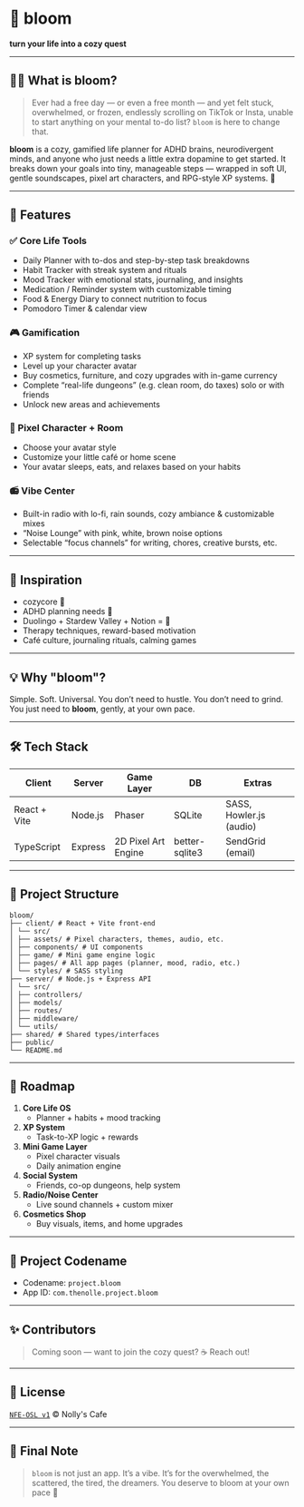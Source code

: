 # 🌸 bloom

**turn your life into a cozy quest**

---

## 🧘‍♀️ What is bloom?

> Ever had a free day — or even a free month — and yet felt stuck, overwhelmed, or frozen, endlessly scrolling on TikTok or Insta, unable to start anything on your mental to-do list?
> `bloom` is here to change that.

**bloom** is a cozy, gamified life planner for ADHD brains, neurodivergent minds, and anyone who just needs a little extra dopamine to get started.
It breaks down your goals into tiny, manageable steps — wrapped in soft UI, gentle soundscapes, pixel art characters, and RPG-style XP systems. 🌿


---

## 🌱 Features

### ✅ Core Life Tools
- Daily Planner with to-dos and step-by-step task breakdowns
- Habit Tracker with streak system and rituals
- Mood Tracker with emotional stats, journaling, and insights
- Medication / Reminder system with customizable timing
- Food & Energy Diary to connect nutrition to focus
- Pomodoro Timer & calendar view

### 🎮 Gamification
- XP system for completing tasks
- Level up your character avatar
- Buy cosmetics, furniture, and cozy upgrades with in-game currency
- Complete “real-life dungeons” (e.g. clean room, do taxes) solo or with friends
- Unlock new areas and achievements

### 🧍 Pixel Character + Room
- Choose your avatar style
- Customize your little café or home scene
- Your avatar sleeps, eats, and relaxes based on your habits

### 📻 Vibe Center
- Built-in radio with lo-fi, rain sounds, cozy ambiance & customizable mixes
- “Noise Lounge” with pink, white, brown noise options
- Selectable “focus channels” for writing, chores, creative bursts, etc.

---

## 🧠 Inspiration

- cozycore 🍯
- ADHD planning needs 🧠
- Duolingo + Stardew Valley + Notion = 💖
- Therapy techniques, reward-based motivation
- Café culture, journaling rituals, calming games

---

## 💡 Why "bloom"?

Simple. Soft. Universal.
You don’t need to hustle. You don’t need to grind. You just need to **bloom**, gently, at your own pace.

---

## 🛠 Tech Stack

| Client       | Server  | Game Layer          | DB             | Extras                  |
| ------------ | ------- | ------------------- | -------------- | ----------------------- |
| React + Vite | Node.js | Phaser              | SQLite         | SASS, Howler.js (audio) |
| TypeScript   | Express | 2D Pixel Art Engine | better-sqlite3 | SendGrid (email)        |

---

## 🚧 Project Structure

```
bloom/
├── client/ # React + Vite front-end
│ └── src/
│ ├── assets/ # Pixel characters, themes, audio, etc.
│ ├── components/ # UI components
│ ├── game/ # Mini game engine logic
│ ├── pages/ # All app pages (planner, mood, radio, etc.)
│ └── styles/ # SASS styling
├── server/ # Node.js + Express API
│ └── src/
│ ├── controllers/
│ ├── models/
│ ├── routes/
│ ├── middleware/
│ └── utils/
├── shared/ # Shared types/interfaces
├── public/
└── README.md
```

---

## 🔖 Roadmap

1. **Core Life OS**
   - Planner + habits + mood tracking
2. **XP System**
   - Task-to-XP logic + rewards
3. **Mini Game Layer**
   - Pixel character visuals
   - Daily animation engine
4. **Social System**
   - Friends, co-op dungeons, help system
5. **Radio/Noise Center**
   - Live sound channels + custom mixer
6. **Cosmetics Shop**
   - Buy visuals, items, and home upgrades

---

## 💌 Project Codename

- Codename: `project.bloom`
- App ID: `com.thenolle.project.bloom`

---

## ✨ Contributors

> Coming soon — want to join the cozy quest? ☕ Reach out!

---

## 📣 License

[`NFE-OSL v1`](./LICENSE) © Nolly's Cafe

---

## 🧋 Final Note

> `bloom` is not just an app. It’s a vibe.
> It’s for the overwhelmed, the scattered, the tired, the dreamers.
> You deserve to bloom at your own pace 🌸
